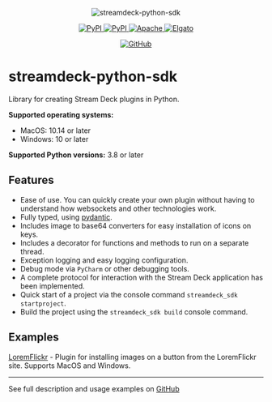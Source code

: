 <p align="center">
    <a>
        <img src="https://raw.githubusercontent.com/gri-gus/streamdeck-python-sdk/main/assets/images/cover.png" alt="streamdeck-python-sdk">
    </a>
</p>

<p align="center">
    <a href="https://pypi.org/project/streamdeck-sdk" target="_blank">
        <img src="https://img.shields.io/pypi/v/streamdeck-sdk" alt="PyPI">
    </a>
    <a href="https://pypi.org/project/streamdeck-sdk" target="_blank">
        <img src="https://static.pepy.tech/badge/streamdeck-sdk" alt="PyPI">
    </a>
    <a href="https://opensource.org/licenses/Apache-2.0" target="_blank">
        <img src="https://img.shields.io/badge/License-Apache_2.0-blue.svg" alt="Apache">
    </a>
    <a href="https://docs.elgato.com/sdk" target="_blank">
        <img src="https://badgen.net/badge/Elgato/doc/blue" alt="Elgato">
    </a>
</p>

<p align="center">
      <a href="https://github.com/gri-gus/streamdeck-python-sdk" target="_blank">
        <img src="https://img.shields.io/badge/github-%23121011.svg?style=for-the-badge&logo=github&logoColor=white" alt="GitHub">
    </a>
</p>

# streamdeck-python-sdk

Library for creating Stream Deck plugins in Python.

**Supported operating systems:**

* MacOS: 10.14 or later
* Windows: 10 or later

**Supported Python versions:** 3.8 or later

## Features

* Ease of use. You can quickly create your own plugin without having to understand how websockets and
  other technologies work.
* Fully typed, using [pydantic](https://github.com/pydantic/pydantic).
* Includes image to base64 converters for easy installation of icons on keys.
* Includes a decorator for functions and methods to run on a separate thread.
* Exception logging and easy logging configuration.
* Debug mode via `PyCharm` or other debugging tools.
* A complete protocol for interaction with the Stream Deck application has been implemented.
* Quick start of a project via the console command `streamdeck_sdk startproject`.
* Build the project using the `streamdeck_sdk build` console command.

## Examples

[LoremFlickr](https://github.com/gri-gus/loremflickr-streamdeck-plugin) - Plugin for installing images on a button from
the LoremFlickr site. Supports MacOS and Windows.

---

See full description and usage examples on
[GitHub](https://github.com/gri-gus/streamdeck-python-sdk)
